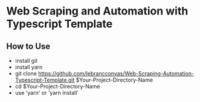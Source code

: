 # Web Scraping and Automation with Typescript Template

## How to Use

- install git
- install yarn
- git clone <https://github.com/lebrancconvas/Web-Scraping-Automation-Typescript-Template.git> $Your-Project-Directory-Name
- cd $Your-Project-Directory-Name
- use 'yarn' or 'yarn install'
